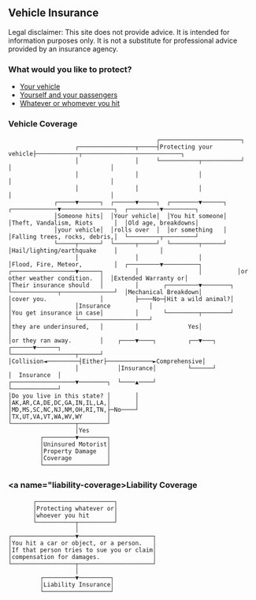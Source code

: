 ## Vehicle Insurance

Legal disclaimer: This site does not provide advice. It is intended for information purposes only. It is not a substitute for professional advice provided by an insurance agency.

### What would you like to protect?

* [Your vehicle](#property-coverage)
* [Yourself and your passengers](#bodily-coverage)
* [Whatever or whomever you hit](#liability-coverage)

### <a name="vehicle-coverage">Vehicle Coverage</a>

                                              ┌───────────────────────┐
                       ┌────────────────┬─────┤Protecting your vehicle├────────────┬────────────────────────────┐
                       │                │     └───────────┬───────────┘            │                            │
                       │                │                 │                        │                            │
                       │                │                 │                        │                            │
                 ┌─────▼──────┐  ┌──────▼─────┐  ┌────────▼──────┐   ┌─────────────▼───────────────┐  ┌─────────▼─────────┐
                 │Someone hits│  │Your vehicle│  │You hit someone│   │Theft, Vandalism, Riots      │  │Old age, breakdowns│
                 │your vehicle│  │rolls over  │  │or something   │   │Falling trees, rocks, debris,│  └─────────┬─────────┘
                 └─────┬──────┘  └──────┬─────┘  └────────┬──────┘   │Hail/lighting/earthquake     │            │
                       │                │                 │          │Flood, Fire, Meteor,         │  ┌─────────▼──────────┐
    ┌──────────────────▼──────┐         │                 │          │or other weather condition.  │  │Extended Warranty or│
    │Their insurance should   │         │       ┌─────────▼────────┐ └─────────────┬───────────────┘  │Mechanical Breakdown│
    │cover you.               │         ├────No─┤Hit a wild animal?│               │                  │Insurance           │
    │You get insurance in case│         │       └─────────┬────────┘               │                  └────────────────────┘
    │they are underinsured,   │         │              Yes│                        │
    │or they ran away.        │    ┌────▼────┐         ┌──▼───┐             ┌──────▼──────┐
    └──────────────────┬──────┘    │Collision◄─────────┤Either├─────────────►Comprehensive│
                       │           │Insurance│         └──────┘             │  Insurance  │
    ┌──────────────────▼────────┐  └────▲────┘                              └─────────────┘
    │Do you live in this state? │       │
    │AK,AR,CA,DE,DC,GA,IN,IL,LA,│       │
    │MD,MS,SC,NC,NJ,NM,OH,RI,TN,├─No────┘
    │TX,UT,VA,VT,WA,WV,WY       │
    └──────────────────┬────────┘
                       │Yes
             ┌─────────▼────────┐
             │Uninsured Motorist│
             │Property Damage   │
             │Coverage          │
             └──────────────────┘

### <a name="liability-coverage>Liability Coverage</a>

           ┌──────────────────────┐
           │Protecting whatever or│
           │whoever you hit       │
           └───────────┬──────────┘
                       │
    ┌──────────────────▼─────────────────────┐
    │You hit a car or object, or a person.   │
    │If that person tries to sue you or claim│
    │compensation for damages.               │
    └──────────────────┬─────────────────────┘
                       │
             ┌─────────▼─────────┐
             │Liability Insurance│
             └───────────────────┘
